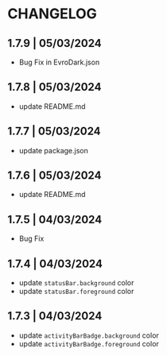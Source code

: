 # CHANGELOG

## 1.7.9 | 05/03/2024
- Bug Fix in EvroDark.json

## 1.7.8 | 05/03/2024
- update README.md

## 1.7.7 | 05/03/2024
- update package.json

## 1.7.6 | 05/03/2024
- update README.md

## 1.7.5 | 04/03/2024
- Bug Fix

## 1.7.4 | 04/03/2024
- update `statusBar.background` color
- update `statusBar.foreground` color

## 1.7.3 | 04/03/2024
- update `activityBarBadge.background` color
- update `activityBarBadge.foreground` color
